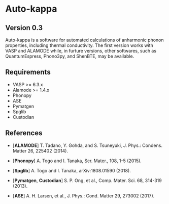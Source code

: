 Auto-kappa
============

Version 0.3
---------------

Auto-kappa is a software for automated calculations of anharmonic phonon properties, 
including thermal conductivity.
The first version works with VASP and ALAMODE while, in furture versions,
other softwares, such as QuantumEspress, Phono3py, and ShenBTE, may be available.

Requirements
-------------

* VASP >= 6.3.x
* Alamode >= 1.4.x
* Phonopy
* ASE
* Pymatgen
* Spglib
* Custodian


References
-----------

- [**ALAMODE**] T. Tadano, Y. Gohda, and S. Tsuneyuki, J. Phys.: Condens. Matter 26, 225402 (2014).

- [**Phonopy**] A. Togo and I. Tanaka, Scr. Mater., 108, 1-5 (2015).

- [**Spglib**] A. Togo and I. Tanaka, arXiv:1808.01590 (2018).

- [**Pymatgen**, **Custodian**] S. P. Ong, et al., Comp. Mater. Sci. 68, 314-319 (2013).

- [**ASE**] A. H. Larsen, et al., J. Phys.: Cond. Matter 29, 273002 (2017).

